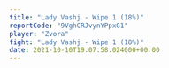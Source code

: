 ```yaml
---
title: "Lady Vashj - Wipe 1 (18%)"
reportCode: "9VghCRJvynYPpxG1"
player: "Zvora"
fight: "Lady Vashj - Wipe 1 (18%)"
date: 2021-10-10T19:07:58.024000+00:00
---
```

